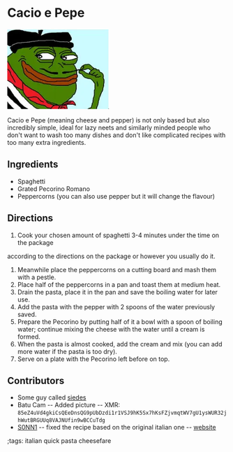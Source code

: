 # Cacio e Pepe

![pepe](pix/cacio-e-pepe.webp)

Cacio e Pepe (meaning cheese and pepper) is not only based but also incredibly simple, ideal for lazy neets and similarly minded people who don't want to wash too many dishes and don't like complicated recipes with too many extra ingredients.

## Ingredients

- Spaghetti
- Grated Pecorino Romano
- Peppercorns (you can also use pepper but it will change the flavour)

## Directions

1. Cook your chosen amount of spaghetti 3-4 minutes under the time on the package

according to the directions on the package or however you usually do it.

1. Meanwhile place the peppercorns on a cutting board and mash them with a pestle.
2. Place half of the peppercorns in a pan and toast them at medium heat.
3. Drain the pasta, place it in the pan and save the boiling water for later use.
4. Add the pasta with the pepper with 2 spoons of the water previously saved.
5. Prepare the Pecorino by putting half of it a bowl with a spoon of boiling water; continue mixing the cheese with the water until a cream is formed.
6. When the pasta is almost cooked, add the cream and mix (you can add more water if the pasta is too dry).
7. Serve on a plate with the Pecorino left before on top.

## Contributors

- Some guy called [siedes](https://github.com/siedes)
- Batu Cam -- Added picture -- XMR: `85eZ4uVd4gkiCsQEeDnsQG9pUbDzdi1r1VSJ9hK5Sx7hKsFZjvmqtWV7gU1ysWUR32jhWutBRGUUq8VAJNUfin9wBCCuTdg`
- [S0NN1](https://github.com/S0NN1) -- fixed the recipe based on the original italian one -- [website](https://nicolosonnino.it)

;tags: italian quick pasta cheesefare
